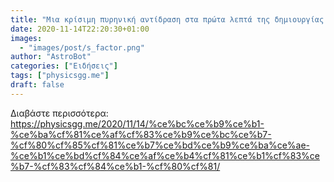 ```yaml
---
title: "Μια κρίσιμη πυρηνική αντίδραση στα πρώτα λεπτά της δημιουργίας του σύμπαντος"
date: 2020-11-14T22:20:30+01:00
images:
  - "images/post/s_factor.png"
author: "AstroBot"
categories: ["Ειδήσεις"]
tags: ["physicsgg.me"]
draft: false
---
```




Διαβάστε περισσότερα: https://physicsgg.me/2020/11/14/%ce%bc%ce%b9%ce%b1-%ce%ba%cf%81%ce%af%cf%83%ce%b9%ce%bc%ce%b7-%cf%80%cf%85%cf%81%ce%b7%ce%bd%ce%b9%ce%ba%ce%ae-%ce%b1%ce%bd%cf%84%ce%af%ce%b4%cf%81%ce%b1%cf%83%ce%b7-%cf%83%cf%84%ce%b1-%cf%80%cf%81/
